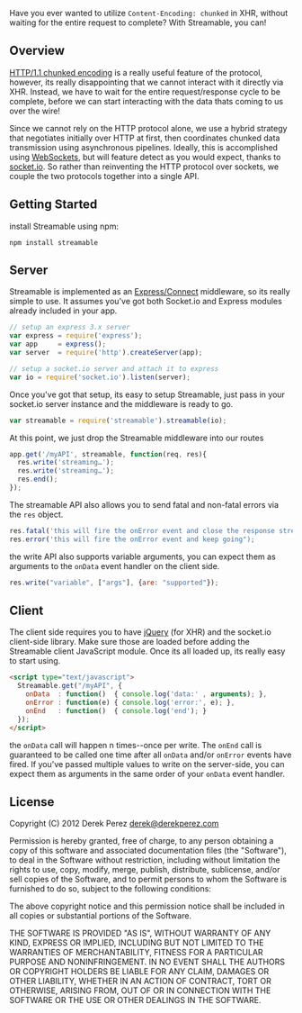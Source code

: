 Have you ever wanted to utilize `Content-Encoding: chunked` in XHR, without waiting for the entire request to complete? With Streamable, you can!

## Overview

[HTTP/1.1 chunked encoding](http://en.wikipedia.org/wiki/Chunked_transfer_encoding) is a really useful feature of the protocol, however, its really disappointing that we cannot interact with it directly via XHR. Instead, we have to wait for the entire request/response cycle to be complete, before we can start interacting with the data thats coming to us over the wire!

Since we cannot rely on the HTTP protocol alone, we use a hybrid strategy that negotiates initially over HTTP at first, then coordinates chunked data transmission using asynchronous pipelines. Ideally, this is accomplished using [WebSockets](http://en.wikipedia.org/wiki/WebSocket), but will feature detect as you would expect, thanks to [socket.io](http://socket.io). So rather than reinventing the HTTP protocol over sockets, we couple the two protocols together into a single API.

## Getting Started

install Streamable using npm:

```
npm install streamable
```

## Server

Streamable is implemented as an [Express/Connect](http://www.expressjs.com) middleware, so its really simple to use. It assumes you've got both Socket.io and Express modules already included in your app.

```js
// setup an express 3.x server
var express = require('express');
var app     = express();
var server  = require('http').createServer(app);

// setup a socket.io server and attach it to express
var io = require('socket.io').listen(server);
```

Once you've got that setup, its easy to setup Streamable, just pass in your socket.io server instance and the middleware is ready to go.

```js
var streamable = require('streamable').streamable(io);
```

At this point, we just drop the Streamable middleware into our routes

```js
app.get('/myAPI', streamable, function(req, res){
  res.write('streaming…');
  res.write('streaming…');
  res.end();
});
```

The streamable API also allows you to send fatal and non-fatal errors via the `res` object.

```js
res.fatal('this will fire the onError event and close the response stream');
res.error('this will fire the onError event and keep going");
```

the write API also supports variable arguments, you can expect them as arguments to the `onData` event handler on the client side.

```js
res.write("variable", ["args"], {are: "supported"});
```

## Client

The client side requires you to have [jQuery](http://www.jquery.com) (for XHR) and the socket.io client-side library. Make sure those are loaded before adding the Streamable client JavaScript module. Once its all loaded up, its really easy to start using.

```html
<script type="text/javascript">
  Streamable.get("/myAPI", {
    onData  : function()  { console.log('data:' , arguments); },
    onError : function(e) { console.log('error:', e); },
    onEnd   : function()  { console.log('end'); }
  });
</script>
```

the `onData` call will happen n times--once per write. The `onEnd` call is guaranteed to be called one time after all `onData` and/or `onError` events have fired. If you've passed multiple values to write on the server-side, you can expect them as arguments in the same order of your `onData` event handler.

## License

Copyright (C) 2012 Derek Perez <derek@derekperez.com>

Permission is hereby granted, free of charge, to any person obtaining a copy of this software and associated documentation files (the "Software"),
to deal in the Software without restriction, including without limitation the rights to use, copy, modify, merge, publish, distribute, sublicense,
and/or sell copies of the Software, and to permit persons to whom the Software is furnished to do so, subject to the following conditions:

The above copyright notice and this permission notice shall be included in all copies or substantial portions of the Software.

THE SOFTWARE IS PROVIDED "AS IS", WITHOUT WARRANTY OF ANY KIND, EXPRESS OR IMPLIED, INCLUDING BUT NOT LIMITED TO THE WARRANTIES OF MERCHANTABILITY,
FITNESS FOR A PARTICULAR PURPOSE AND NONINFRINGEMENT. IN NO EVENT SHALL THE AUTHORS OR COPYRIGHT HOLDERS BE LIABLE FOR ANY CLAIM, DAMAGES OR OTHER LIABILITY,
WHETHER IN AN ACTION OF CONTRACT, TORT OR OTHERWISE, ARISING FROM, OUT OF OR IN CONNECTION WITH THE SOFTWARE OR THE USE OR OTHER DEALINGS IN THE SOFTWARE.
